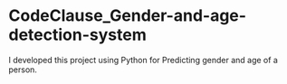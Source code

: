 # CodeClause_Gender-and-age-detection-system
I developed this project using Python  for Predicting gender and age of  a person.
